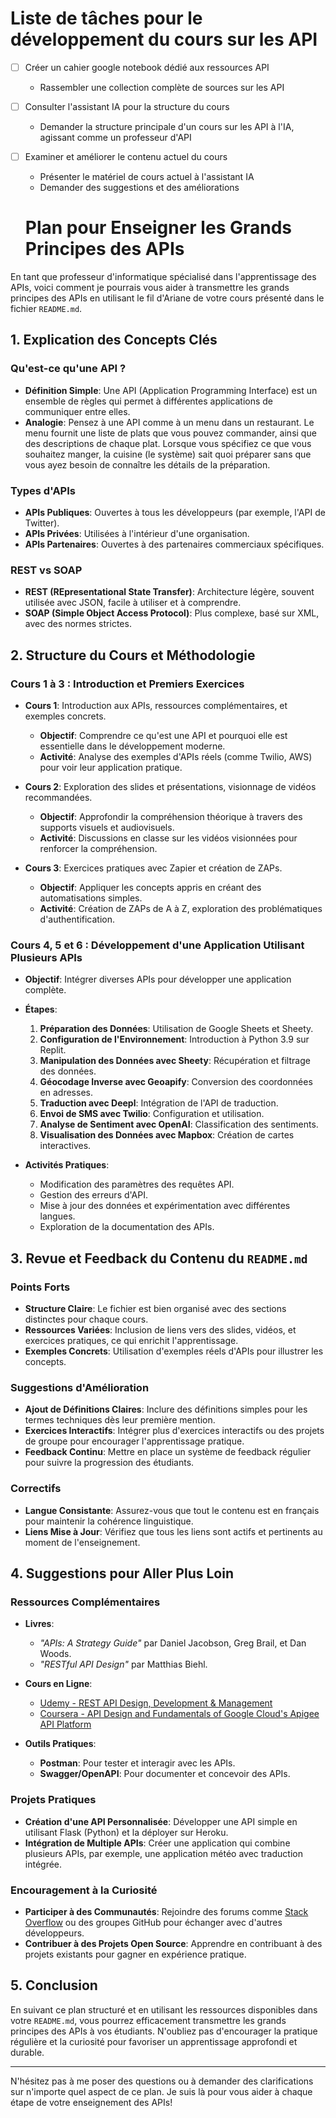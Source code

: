 # Liste de tâches pour le développement du cours sur les API

- [ ] Créer un cahier google notebook dédié aux ressources API
  - Rassembler une collection complète de sources sur les API

- [ ] Consulter l'assistant IA pour la structure du cours
  - Demander la structure principale d'un cours sur les API à l'IA, agissant comme un professeur d'API

- [ ] Examiner et améliorer le contenu actuel du cours
  - Présenter le matériel de cours actuel à l'assistant IA
  - Demander des suggestions et des améliorations


  # Plan pour Enseigner les Grands Principes des APIs

En tant que professeur d'informatique spécialisé dans l'apprentissage des APIs, voici comment je pourrais vous aider à transmettre les grands principes des APIs en utilisant le fil d'Ariane de votre cours présenté dans le fichier `README.md`.

## 1. Explication des Concepts Clés

### Qu'est-ce qu'une API ?

- **Définition Simple**: Une API (Application Programming Interface) est un ensemble de règles qui permet à différentes applications de communiquer entre elles.
- **Analogie**: Pensez à une API comme à un menu dans un restaurant. Le menu fournit une liste de plats que vous pouvez commander, ainsi que des descriptions de chaque plat. Lorsque vous spécifiez ce que vous souhaitez manger, la cuisine (le système) sait quoi préparer sans que vous ayez besoin de connaître les détails de la préparation.

### Types d'APIs

- **APIs Publiques**: Ouvertes à tous les développeurs (par exemple, l'API de Twitter).
- **APIs Privées**: Utilisées à l'intérieur d'une organisation.
- **APIs Partenaires**: Ouvertes à des partenaires commerciaux spécifiques.

### REST vs SOAP

- **REST (REpresentational State Transfer)**: Architecture légère, souvent utilisée avec JSON, facile à utiliser et à comprendre.
- **SOAP (Simple Object Access Protocol)**: Plus complexe, basé sur XML, avec des normes strictes.

## 2. Structure du Cours et Méthodologie

### **Cours 1 à 3 : Introduction et Premiers Exercices**

- **Cours 1**: Introduction aux APIs, ressources complémentaires, et exemples concrets.
  - **Objectif**: Comprendre ce qu'est une API et pourquoi elle est essentielle dans le développement moderne.
  - **Activité**: Analyse des exemples d'APIs réels (comme Twilio, AWS) pour voir leur application pratique.

- **Cours 2**: Exploration des slides et présentations, visionnage de vidéos recommandées.
  - **Objectif**: Approfondir la compréhension théorique à travers des supports visuels et audiovisuels.
  - **Activité**: Discussions en classe sur les vidéos visionnées pour renforcer la compréhension.

- **Cours 3**: Exercices pratiques avec Zapier et création de ZAPs.
  - **Objectif**: Appliquer les concepts appris en créant des automatisations simples.
  - **Activité**: Création de ZAPs de A à Z, exploration des problématiques d'authentification.

### **Cours 4, 5 et 6 : Développement d'une Application Utilisant Plusieurs APIs**

- **Objectif**: Intégrer diverses APIs pour développer une application complète.
- **Étapes**:
  1. **Préparation des Données**: Utilisation de Google Sheets et Sheety.
  2. **Configuration de l'Environnement**: Introduction à Python 3.9 sur Replit.
  3. **Manipulation des Données avec Sheety**: Récupération et filtrage des données.
  4. **Géocodage Inverse avec Geoapify**: Conversion des coordonnées en adresses.
  5. **Traduction avec Deepl**: Intégration de l'API de traduction.
  6. **Envoi de SMS avec Twilio**: Configuration et utilisation.
  7. **Analyse de Sentiment avec OpenAI**: Classification des sentiments.
  8. **Visualisation des Données avec Mapbox**: Création de cartes interactives.

- **Activités Pratiques**:
  - Modification des paramètres des requêtes API.
  - Gestion des erreurs d'API.
  - Mise à jour des données et expérimentation avec différentes langues.
  - Exploration de la documentation des APIs.

## 3. Revue et Feedback du Contenu du `README.md`

### Points Forts

- **Structure Claire**: Le fichier est bien organisé avec des sections distinctes pour chaque cours.
- **Ressources Variées**: Inclusion de liens vers des slides, vidéos, et exercices pratiques, ce qui enrichit l'apprentissage.
- **Exemples Concrets**: Utilisation d'exemples réels d'APIs pour illustrer les concepts.

### Suggestions d'Amélioration

- **Ajout de Définitions Claires**: Inclure des définitions simples pour les termes techniques dès leur première mention.
- **Exercices Interactifs**: Intégrer plus d'exercices interactifs ou des projets de groupe pour encourager l'apprentissage pratique.
- **Feedback Continu**: Mettre en place un système de feedback régulier pour suivre la progression des étudiants.

### Correctifs

- **Langue Consistante**: Assurez-vous que tout le contenu est en français pour maintenir la cohérence linguistique.
- **Liens Mise à Jour**: Vérifiez que tous les liens sont actifs et pertinents au moment de l'enseignement.

## 4. Suggestions pour Aller Plus Loin

### Ressources Complémentaires

- **Livres**:
  - *"APIs: A Strategy Guide"* par Daniel Jacobson, Greg Brail, et Dan Woods.
  - *"RESTful API Design"* par Matthias Biehl.

- **Cours en Ligne**:
  - [Udemy - REST API Design, Development & Management](https://www.udemy.com/course/rest-api-design/)
  - [Coursera - API Design and Fundamentals of Google Cloud's Apigee API Platform](https://www.coursera.org/learn/api-design-fundamentals)

- **Outils Pratiques**:
  - **Postman**: Pour tester et interagir avec les APIs.
  - **Swagger/OpenAPI**: Pour documenter et concevoir des APIs.

### Projets Pratiques

- **Création d'une API Personnalisée**: Développer une API simple en utilisant Flask (Python) et la déployer sur Heroku.
- **Intégration de Multiple APIs**: Créer une application qui combine plusieurs APIs, par exemple, une application météo avec traduction intégrée.

### Encouragement à la Curiosité

- **Participer à des Communautés**: Rejoindre des forums comme [Stack Overflow](https://stackoverflow.com/) ou des groupes GitHub pour échanger avec d'autres développeurs.
- **Contribuer à des Projets Open Source**: Apprendre en contribuant à des projets existants pour gagner en expérience pratique.

## 5. Conclusion

En suivant ce plan structuré et en utilisant les ressources disponibles dans votre `README.md`, vous pourrez efficacement transmettre les grands principes des APIs à vos étudiants. N'oubliez pas d'encourager la pratique régulière et la curiosité pour favoriser un apprentissage approfondi et durable.

---

N'hésitez pas à me poser des questions ou à demander des clarifications sur n'importe quel aspect de ce plan. Je suis là pour vous aider à chaque étape de votre enseignement des APIs!